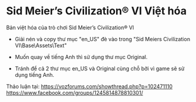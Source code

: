# Sid Meier’s Civilization® VI Việt hóa
Bản việt hóa của trò chơi Sid Meier’s Civilization® VI

- Giải nén và copy thư mục "en_US" đè vào trong "Sid Meiers Civilization VI\Base\Assets\Text"

- Muốn quay về tiếng Anh thì sử dụng thư mục Original.

- Tránh để cả 2 thư mục en_US và Original cùng chỗ bởi vì game sẽ sử dụng tiếng Anh.

Thảo luận tại:
https://vozforums.com/showthread.php?p=102471110
https://www.facebook.com/groups/1245814878810301/
